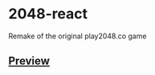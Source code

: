 # 2048-react
Remake of the original play2048.co game

## [Preview](https://vladikcoder.github.io/2048-react/)
